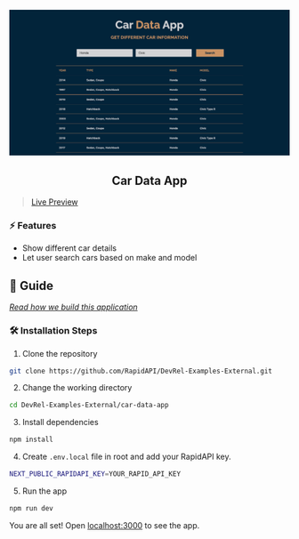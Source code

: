 ![cover](assets/cover.png)

<div align="center">
	<h2>Car Data App</h2>
</div>

> [Live Preview](https://rapidapi-example-car-data-app.vercel.app/)

### ⚡️ Features

- Show different car details
- Let user search cars based on make and model

## 📖 Guide

[*Read how we build this application*](https://rapidapi.com/guides/build-car-data-app)

### 🛠️ Installation Steps

1. Clone the repository

```bash
git clone https://github.com/RapidAPI/DevRel-Examples-External.git
```

2. Change the working directory

```bash
cd DevRel-Examples-External/car-data-app
```

3. Install dependencies

```bash
npm install
```

4. Create `.env.local` file in root and add your RapidAPI key.

```bash
NEXT_PUBLIC_RAPIDAPI_KEY=YOUR_RAPID_API_KEY
```

5. Run the app

```bash
npm run dev
```

You are all set! Open [localhost:3000](http://localhost:3000/) to see the app.
